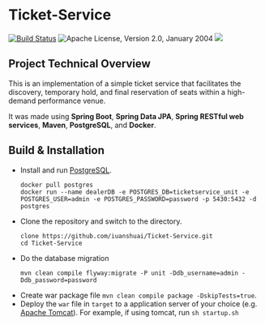 # Ticket-Service
[![Build Status](https://travis-ci.com/iuanshuai/Ticket-Service.svg?branch=master)](https://travis-ci.com/iuanshuai/Ticket-Service)
![Apache License, Version 2.0, January 2004](https://img.shields.io/github/license/iuanshuai/Ticket-Service.svg?label=License)
![](https://img.shields.io/badge/Java-1.8-green.svg)

## Project Technical Overview

This is an implementation of a simple ticket service that facilitates the discovery, temporary hold, and final reservation of seats within a high-demand performance venue.

It was made using **Spring Boot**, **Spring Data JPA**, **Spring RESTful web services**, **Maven**, **PostgreSQL**, and **Docker**.

## Build & Installation

* Install and run [PostgreSQL](hhttps://www.postgresql.org).
    ```
    docker pull postgres
    docker run --name dealerDB -e POSTGRES_DB=ticketservice_unit -e POSTGRES_USER=admin -e POSTGRES_PASSWORD=password -p 5430:5432 -d postgres
    ``` 
* Clone the repository and switch to the directory.
    ```
    clone https://github.com/iuanshuai/Ticket-Service.git
    cd Ticket-Service
    ```
* Do the database migration
    ```
    mvn clean compile flyway:migrate -P unit -Ddb_username=admin -Ddb_password=password
    ```
* Create war package file `mvn clean compile package -DskipTests=true`.
* Deploy the `war` file in `target` to a application server of your choice (e.g. [Apache Tomcat](http://tomcat.apache.org/)). For example, if using tomcat, run `sh startup.sh`


